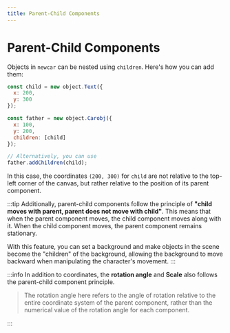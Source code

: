 ```yaml
---
title: Parent-Child Components
---
```


# Parent-Child Components

Objects in `newcar` can be nested using `children`. Here's how you can add them:

```javascript
const child = new object.Text({
  x: 200,
  y: 300
});

const father = new object.Carobj({
  x: 100,
  y: 200,
  children: [child]
});

// Alternatively, you can use
father.addChildren(child);
```

In this case, the coordinates `(200, 300)` for `child` are not relative to the top-left corner of the canvas, but rather relative to the position of its parent component.

:::tip
Additionally, parent-child components follow the principle of **"child moves with parent, parent does not move with child"**. This means that when the parent component moves, the child component moves along with it. When the child component moves, the parent component remains stationary.

With this feature, you can set a background and make objects in the scene become the "children" of the background, allowing the background to move backward when manipulating the character's movement.
:::

:::info
In addition to coordinates, the **rotation angle** and **Scale** also follows the parent-child component principle.

> The rotation angle here refers to the angle of rotation relative to the entire coordinate system of the parent component, rather than the numerical value of the rotation angle for each component.

:::
